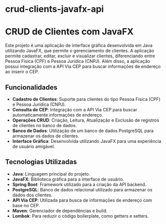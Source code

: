 # crud-clients-javafx-api
# CRUD de Clientes com JavaFX

Este projeto é uma aplicação de interface gráfica desenvolvida em Java utilizando JavaFX, que permite o gerenciamento de clientes. A aplicação permite cadastrar, editar, excluir e visualizar clientes, diferenciando entre Pessoa Física (CPF) e Pessoa Jurídica (CNPJ). Além disso, a aplicação possui integração com a API Via CEP para buscar informações de endereço ao inserir o CEP.

## Funcionalidades

- **Cadastro de Clientes**: Suporte para clientes do tipo Pessoa Física (CPF) e Pessoa Jurídica (CNPJ).
- **Consulta de CEP**: Integração com a API Via CEP para buscar automaticamente informações de endereço.
- **Operações CRUD**: Criação, Leitura, Atualização e Exclusão de registros de clientes no banco de dados.
- **Banco de Dados**: Utilização de um banco de dados PostgreSQL para armazenar os dados de clientes.
- **Interface Gráfica**: Desenvolvida utilizando JavaFX para uma experiência de usuário amigável.

## Tecnologias Utilizadas

- **Java**: Linguagem principal do projeto.
- **JavaFX**: Biblioteca gráfica para a interface de usuário.
- **Spring Boot**: Framework utilizado para a criação da API backend.
- **PostgreSQL**: Banco de dados relacional utilizado para armazenar os dados dos clientes.
- **API Via CEP**: Utilizada para busca de informações de endereço com base no CEP.
- **Maven**: Gerenciador de dependências e build.
- **Lombok**: Para reduzir o código boilerplate, como getters e setters.
